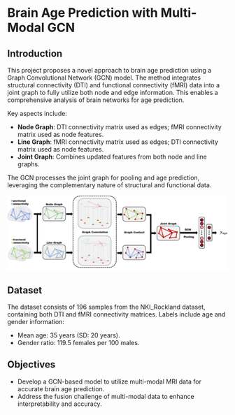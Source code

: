 # Brain Age Prediction with Multi-Modal GCN

## Introduction
This project proposes a novel approach to brain age prediction using a Graph Convolutional Network (GCN) model. The method integrates structural connectivity (DTI) and functional connectivity (fMRI) data into a joint graph to fully utilize both node and edge information. This enables a comprehensive analysis of brain networks for age prediction.

Key aspects include:
- **Node Graph**: DTI connectivity matrix used as edges; fMRI connectivity matrix used as node features.
- **Line Graph**: fMRI connectivity matrix used as edges; DTI connectivity matrix used as node features.
- **Joint Graph**: Combines updated features from both node and line graphs.

The GCN processes the joint graph for pooling and age prediction, leveraging the complementary nature of structural and functional data.

![Pipeline](mm_gcn.png "Pipeline Illustration")

## Dataset
The dataset consists of 196 samples from the NKI_Rockland dataset, containing both DTI and fMRI connectivity matrices. Labels include age and gender information:
- Mean age: 35 years (SD: 20 years).
- Gender ratio: 119.5 females per 100 males.

## Objectives
- Develop a GCN-based model to utilize multi-modal MRI data for accurate brain age prediction.
- Address the fusion challenge of multi-modal data to enhance interpretability and accuracy.

